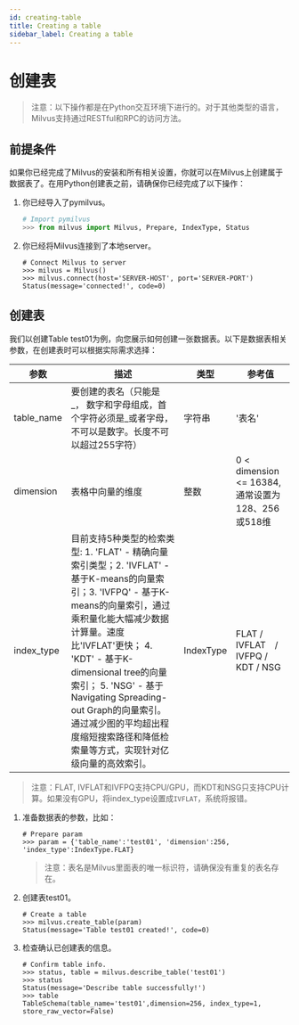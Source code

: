 ```yaml
---
id: creating-table
title: Creating a table
sidebar_label: Creating a table
---
```


# 创建表

> 注意：以下操作都是在Python交互环境下进行的。对于其他类型的语言，Milvus支持通过RESTful和RPC的访问方法。

## 前提条件
如果你已经完成了Milvus的安装和所有相关设置，你就可以在Milvus上创建属于数据表了。在用Python创建表之前，请确保你已经完成了以下操作：

1. 你已经导入了pymilvus。

   ```python
   # Import pymilvus
   >>> from milvus import Milvus, Prepare, IndexType, Status

   ```
2. 你已经将Milvus连接到了本地server。

   ```
   # Connect Milvus to server
   >>> milvus = Milvus()
   >>> milvus.connect(host='SERVER-HOST', port='SERVER-PORT')
   Status(message='connected!', code=0)

   ```
## 创建表
我们以创建Table test01为例，向您展示如何创建一张数据表。以下是数据表相关参数，在创建表时可以根据实际需求选择：

|  参数  |  描述  |  类型   |  参考值   |
| ------------| --------------| --------| ---------|
| table_name  | 要创建的表名（只能是 _， 数字和字母组成，首个字符必须是_或者字母，不可以是数字。长度不可以超过255字符）| 字符串 | '表名' |
| dimension   | 表格中向量的维度 | 整数 | 0 < dimension <= 16384, 通常设置为128、256或518维 
| index_type  |目前支持5种类型的检索类型: 1. 'FLAT' - 精确向量索引类型；2. 'IVFLAT' - 基于K-means的向量索引；3. 'IVFPQ' - 基于K-means的向量索引，通过乘积量化能大幅减少数据计算量。速度比'IVFLAT'更快； 4. 'KDT' - 基于K-dimensional tree的向量索引； 5. 'NSG' - 基于Navigating Spreading-out Graph的向量索引。通过减少图的平均超出程度缩短搜索路径和降低检索量等方式，实现针对亿级向量的高效索引。|IndexType|FLAT / IVFLAT　/ IVFPQ / KDT / NSG |

> 注意：FLAT, IVFLAT和IVFPQ支持CPU/GPU，而KDT和NSG只支持CPU计算。如果没有GPU，将index_type设置成`IVFLAT`，系统将报错。

1. 准备数据表的参数，比如：
  
   ```
   # Prepare param
   >>> param = {'table_name':'test01', 'dimension':256, 'index_type':IndexType.FLAT}
   ```
   
   > 注意：表名是Milvus里面表的唯一标识符，请确保没有重复的表名存在。
   
2. 创建表test01。

   ```
   # Create a table
   >>> milvus.create_table(param)
   Status(message='Table test01 created!', code=0)
   ```
   
3. 检查确认已创建表的信息。
   ```
   # Confirm table info.
   >>> status, table = milvus.describe_table('test01')
   >>> status
   Status(message='Describe table successfully!')
   >>> table
   TableSchema(table_name='test01',dimension=256, index_type=1, store_raw_vector=False)
   
   ```                        
